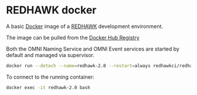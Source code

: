 # REDHAWK docker
A basic [Docker](https://www.docker.com/) image of a [REDHAWK](http://redhawksdr.org) development environment.

The image can be pulled from the [Docker Hub Registry](https://registry.hub.docker.com/u/redhawkci/redhawk/)

Both the OMNI Naming Service and OMNI Event services are started by default and managed via supervisor. 
```sh
docker run --detach --name=redhawk-2.0 --restart=always redhawkci/redhawk:2.0-el6
```

To connect to the running container:
```sh
docker exec -it redhawk-2.0 bash
```
